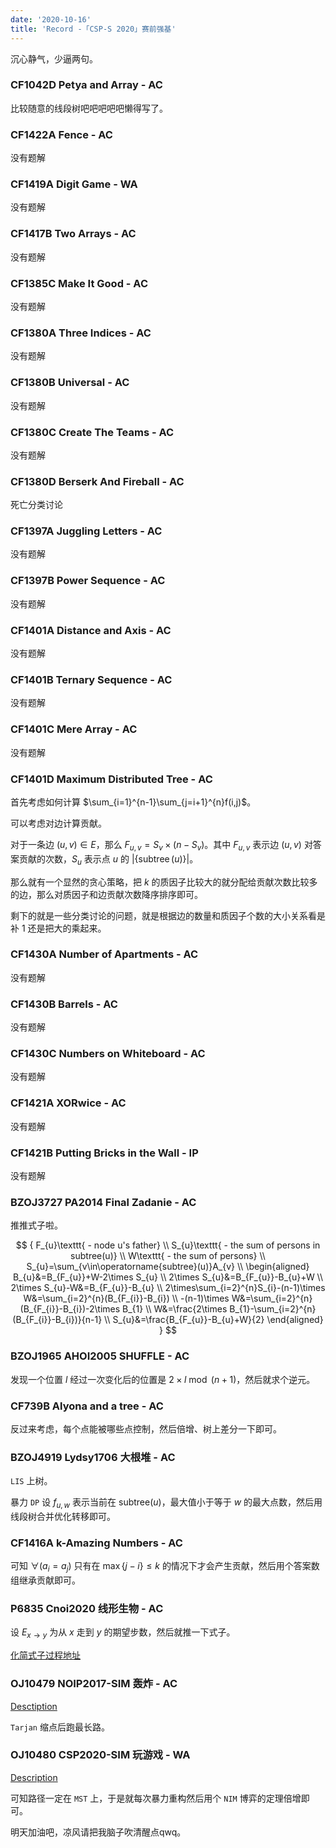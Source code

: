 ```yaml
---
date: '2020-10-16'
title: 'Record -「CSP-S 2020」赛前强基'
---
```


沉心静气，少逼两句。

### CF1042D Petya and Array - AC

比较随意的线段树吧吧吧吧吧懒得写了。

### CF1422A Fence - AC

没有题解

### CF1419A Digit Game - WA

没有题解

### CF1417B Two Arrays - AC

没有题解

### CF1385C Make It Good - AC

没有题解

### CF1380A Three Indices - AC

没有题解

### CF1380B Universal - AC

没有题解

### CF1380C Create The Teams - AC

没有题解

### CF1380D Berserk And Fireball - AC

死亡分类讨论

### CF1397A Juggling Letters - AC

没有题解

### CF1397B Power Sequence - AC

没有题解

### CF1401A Distance and Axis - AC

没有题解

### CF1401B Ternary Sequence - AC

没有题解

### CF1401C Mere Array - AC

没有题解

### CF1401D Maximum Distributed Tree - AC

首先考虑如何计算 $\sum_{i=1}^{n-1}\sum_{j=i+1}^{n}f(i,j)$。

可以考虑对边计算贡献。

对于一条边 $(u,v)\in E$，那么 $F_{u,v}=S_{v}\times(n-S_{v})$。其中 $F_{u,v}$ 表示边 $(u,v)$ 对答案贡献的次数，$S_{u}$ 表示点 $u$ 的 $|\{\operatorname{subtree}(u)\}|$。

那么就有一个显然的贪心策略，把 $k$ 的质因子比较大的就分配给贡献次数比较多的边，那么对质因子和边贡献次数降序排序即可。

剩下的就是一些分类讨论的问题，就是根据边的数量和质因子个数的大小关系看是补 $1$ 还是把大的乘起来。

### CF1430A Number of Apartments - AC

没有题解

### CF1430B Barrels - AC

没有题解

### CF1430C Numbers on Whiteboard - AC

没有题解

### CF1421A XORwice - AC

没有题解

### CF1421B Putting Bricks in the Wall - IP

没有题解

### BZOJ3727 PA2014 Final Zadanie - AC

推推式子啦。

$$
{
F_{u}\texttt{ - node u's father} \\
S_{u}\texttt{ - the sum of persons in subtree(u)} \\
W\texttt{ - the sum of persons} \\
S_{u}=\sum_{v\in\operatorname{subtree}(u)}A_{v} \\
\begin{aligned}
B_{u}&=B_{F_{u}}+W-2\times S_{u} \\
2\times S_{u}&=B_{F_{u}}-B_{u}+W \\
2\times S_{u}-W&=B_{F_{u}}-B_{u} \\
2\times\sum_{i=2}^{n}S_{i}-(n-1)\times W&=\sum_{i=2}^{n}(B_{F_{i}}-B_{i}) \\
-(n-1)\times W&=\sum_{i=2}^{n}(B_{F_{i}}-B_{i})-2\times B_{1} \\
W&=\frac{2\times B_{1}-\sum_{i=2}^{n}(B_{F_{i}}-B_{i})}{n-1} \\
S_{u}&=\frac{B_{F_{u}}-B_{u}+W}{2}
\end{aligned}
}
$$

### BZOJ1965 AHOI2005 SHUFFLE - AC

发现一个位置 $l$ 经过一次变化后的位置是 $2\times l\bmod (n+1)$，然后就求个逆元。

### CF739B Alyona and a tree - AC

反过来考虑，每个点能被哪些点控制，然后倍增、树上差分一下即可。

### BZOJ4919 Lydsy1706 大根堆 - AC

$\texttt{LIS}$ 上树。

暴力 $\texttt{DP}$ 设 $f_{u,w}$ 表示当前在 $\mathrm{subtree}(u)$，最大值小于等于 $w$ 的最大点数，然后用线段树合并优化转移即可。

### CF1416A k-Amazing Numbers - AC

可知 $\forall(a_{i}=a_{j})$ 只有在 $\max\{j-i\}\le k$ 的情况下才会产生贡献，然后用个答案数组继承贡献即可。

### P6835 Cnoi2020 线形生物 - AC

设 $E_{x\rightarrow y}$ 为从 $x$ 走到 $y$ 的期望步数，然后就推一下式子。

[化简式子过程地址](https://cdn.luogu.com.cn/upload/image_hosting/xhnqfer6.png)

### OJ10479 NOIP2017-SIM 轰炸 - AC

[Desctiption](https://www.luogu.com.cn/paste/ewfm6fij)

$\texttt{Tarjan}$ 缩点后跑最长路。

### OJ10480 CSP2020-SIM 玩游戏 - WA

[Description](https://www.luogu.com.cn/paste/bi0aq010)

可知路径一定在 $\texttt{MST}$ 上，于是就每次暴力重构然后用个 $\texttt{NIM}$ 博弈的定理倍增即可。

明天加油吧，凉风请把我脑子吹清醒点qwq。